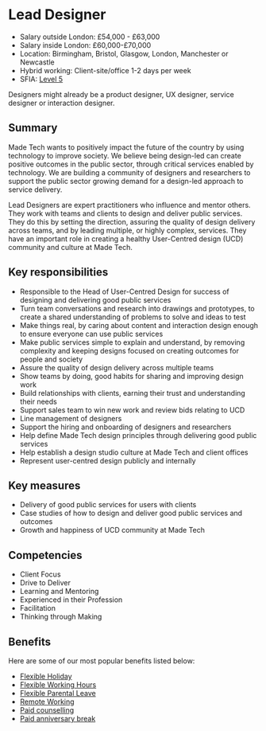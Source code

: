 # Lead Designer 

- Salary outside London: £54,000 - £63,000
- Salary inside London: £60,000-£70,000
- Location: Birmingham, Bristol, Glasgow, London, Manchester or Newcastle
- Hybrid working: Client-site/office 1-2 days per week
- SFIA: [Level 5](sfia/lead_designer.md)

Designers might already be a product designer, UX designer, service designer or interaction designer.

## Summary

Made Tech wants to positively impact the future of the country by using technology to improve society. We believe being design-led can create positive outcomes in the public sector, through critical services enabled by technology. We are building a community of designers and researchers to support the public sector growing demand for a design-led approach to service delivery.

Lead Designers are expert practitioners who influence and mentor others. They work with teams and clients to design and deliver public services. They do this by setting the direction, assuring the quality of design delivery across teams, and by leading multiple, or highly complex, services. They have an important role in creating a healthy User-Centred design (UCD) community and culture at Made Tech. 

## Key responsibilities 

- Responsible to the Head of User-Centred Design for success of designing and delivering good public services
- Turn team conversations and research into drawings and prototypes, to create a shared understanding of problems to solve and ideas to test
- Make things real, by caring about content and interaction design enough to ensure everyone can use public services
- Make public services simple to explain and understand, by removing complexity and keeping designs focused on creating outcomes for people and society
- Assure the quality of design delivery across multiple teams 
- Show teams by doing, good habits for sharing and improving design work
- Build relationships with clients, earning their trust and understanding their needs
- Support sales team to win new work and review bids relating to UCD
- Line management of designers
- Support the hiring and onboarding of designers and researchers
- Help define Made Tech design principles through delivering good public services
- Help establish a design studio culture at Made Tech and client offices
- Represent user-centred design publicly and internally

## Key measures

- Delivery of good public services for users with clients
- Case studies of how to design and deliver good public services and outcomes
- Growth and happiness of UCD community at Made Tech

## Competencies 

- Client Focus
- Drive to Deliver
- Learning and Mentoring
- Experienced in their Profession
- Facilitation
- Thinking through Making

## Benefits

Here are some of our most popular benefits listed below:

- [Flexible Holiday](../benefits/flexible_holiday.md)
- [Flexible Working Hours](../benefits/working_hours.md)
- [Flexible Parental Leave](../guides/welfare/parental_leave.md)
- [Remote Working](../benefits/remote_working.md)
- [Paid counselling](../guides/welfare/paid_counselling.md)
- [Paid anniversary break](../benefits/paid_anniversary_break.md)